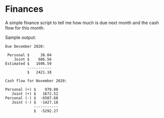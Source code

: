 # Finances

A simple finance script to tell me how much is due next month and the cash flow for this month.

Sample output:

```
Due December 2020:

 Personal $     38.04
    Joint $    686.56
Estimated $   1696.59
          -----------
          $   2421.18

Cash flow for November 2020:

Personal (+) $    970.08
   Joint (+) $   1672.52
Personal (-) $  -6507.68
   Joint (-) $  -1427.18
             -----------
             $  -5292.27
```

